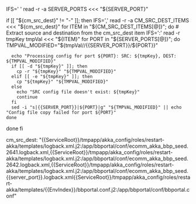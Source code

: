 
IFS=' ' read -r -a SERVER_PORTS <<< "${SERVER_PORT}"

if [[ "${cm_src_dest}" != "-" ]]; then
  IFS=',' read -r -a CM_SRC_DEST_ITEMS <<< "${cm_src_dest}"
  for ITEM in "${CM_SRC_DEST_ITEMS[@]}"; do
    # Extract source and destination from the cm_src_dest item
    IFS=':' read -r tmpKey tmpVal <<< "${ITEM}"
    for PORT in "${SERVER_PORTS[@]}"; do
      TMPVAL_MODIFIED="${tmpVal//{{SERVER_PORT}}/${PORT}}"

      echo "Processing config for port ${PORT}: SRC: ${tmpKey}, DEST: ${TMPVAL_MODIFIED}"
      if [[ -d "${tmpKey}" ]]; then
        cp -r "${tmpKey}" "${TMPVAL_MODIFIED}"
      elif [[ -e "${tmpKey}" ]]; then
        cp "${tmpKey}" "${TMPVAL_MODIFIED}"
      else
        echo "SRC config file doesn't exist: ${tmpKey}"
        continue
      fi
      sed -i "s|{{SERVER_PORT}}|${PORT}|g" "${TMPVAL_MODIFIED}" || echo "Config file copy failed for port ${PORT}"
    done
  done
fi


cm_src_dest: "{{ServiceRoot}}/tmpapp/akka_config/roles/restart-akka/templates/logback.xml.j2:/app/bbportal/conf/ecomm_akka_bbp_seed.2641.logback.xml,{{ServiceRoot}}/tmpapp/akka_config/roles/restart-akka/templates/logback.xml.j2:/app/bbportal/conf/ecomm_akka_bbp_seed.2642.logback.xml,{{ServiceRoot}}/tmpapp/akka_config/roles/restart-akka/templates/logback.xml.j2:/app/bbportal/conf/ecomm_akka_bbp_seed.{{server_port}}.logback.xml{{ServiceRoot}}/tmpapp/akka_config/roles/restart-akka/templates/{{EnvIndex}}/bbportal.conf.j2:/app/bbportal/conf/bbportal.conf"
